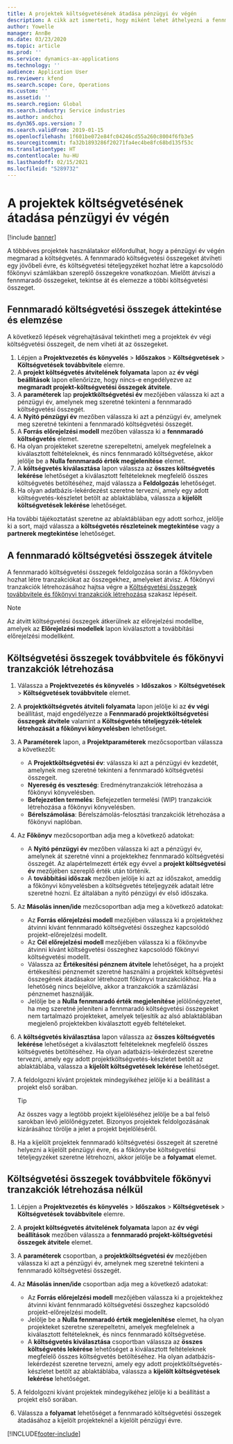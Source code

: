```yaml
---
title: A projektek költségvetésének átadása pénzügyi év végén
description: A cikk azt ismerteti, hogy miként lehet áthelyezni a fennmaradó költségvetési összegeket a következő évekre, és létrehozni a költségvetés-nyilvántartási adatokat.
author: Yowelle
manager: AnnBe
ms.date: 03/23/2020
ms.topic: article
ms.prod: ''
ms.service: dynamics-ax-applications
ms.technology: ''
audience: Application User
ms.reviewer: kfend
ms.search.scope: Core, Operations
ms.custom: ''
ms.assetid: ''
ms.search.region: Global
ms.search.industry: Service industries
ms.author: andchoi
ms.dyn365.ops.version: 7
ms.search.validFrom: 2019-01-15
ms.openlocfilehash: 1f601be072e84fc04246cd55a260c8004f6fb3e5
ms.sourcegitcommit: fa32b1893286f20271fa4ec4be8fc68bd135f53c
ms.translationtype: HT
ms.contentlocale: hu-HU
ms.lasthandoff: 02/15/2021
ms.locfileid: "5289732"
---
```

# <a name="transfer-project-budgets-at-fiscal-year-end"></a>A projektek költségvetésének átadása pénzügyi év végén

[!include [banner](../includes/banner.md)]

A többéves projektek használatakor előfordulhat, hogy a pénzügyi év végén megmarad a költségvetés. A fennmaradó költségvetési összegeket átviheti egy jövőbeli évre, és költségvetési tételjegyzéket hozhat létre a kapcsolódó főkönyvi számlákban szereplő összegekre vonatkozóan. Mielőtt átviszi a fennmaradó összegeket, tekintse át és elemezze a többi költségvetési összeget.

## <a name="review-and-analyze-remaining-budget-amounts"></a>Fennmaradó költségvetési összegek áttekintése és elemzése

A következő lépések végrehajtásával tekintheti meg a projektek év végi költségvetési összegeit, de nem viheti át az összegeket.

1. Lépjen a **Projektvezetés és könyvelés** > **Időszakos** > **Költségvetések** > **Költségvetések továbbvitele** elemre. 
2. A **projekt költségvetés átvitelének folyamata** lapon az **év végi beállítások** lapon ellenőrizze, hogy nincs-e engedélyezve az **megmaradt projekt-költségvetési összegek átvitele**.
3. A **paraméterek** lap **projektköltségvetési év** mezőjében válassza ki azt a pénzügyi év, amelynek meg szeretné tekinteni a fennmaradó költségvetési összegét. 
4. A **Nyitó pénzügyi év** mezőben válassza ki azt a pénzügyi év, amelynek meg szeretné tekinteni a fennmaradó költségvetési összegét. 
5. A **Forrás előrejelzési modell** mezőben válassza ki a **fennmaradó költségvetés** elemet. 
6. Ha olyan projekteket szeretne szerepeltetni, amelyek megfelelnek a kiválasztott feltételeknek, és nincs fennmaradó költségvetése, akkor jelölje be a **Nulla fennmaradó érték megjelenítése** elemet.  
7. A **költségvetés kiválasztása** lapon válassza az **összes költségvetés lekérése** lehetőséget a kiválasztott feltételeknek megfelelő összes költségvetés betöltéséhez, majd válassza a **Feldolgozás** lehetőséget. 
8. Ha olyan adatbázis-lekérdezést szeretne tervezni, amely egy adott költségvetés-készletet betölt az ablaktáblába, válassza a **kijelölt költségvetések lekérése** lehetőséget.

Ha további tájékoztatást szeretne az ablaktáblában egy adott sorhoz, jelölje ki a sort, majd válassza a **költségvetés részleteinek megtekintése** vagy a **partnerek megtekintése** lehetőséget.

## <a name="carry-forward-remaining-budget-amounts"></a>A fennmaradó költségvetési összegek átvitele 

A fennmaradó költségvetési összegek feldolgozása során a főkönyvben hozhat létre tranzakciókat az összegekhez, amelyeket átvisz. A főkönyvi tranzakciók létrehozásához hajtsa végre a [Költségvetési összegek továbbvitele és főkönyvi tranzakciók létrehozása](#carry-forward) szakasz lépéseit. 

> [!NOTE]
> Az átvitt költségvetési összegek átkerülnek az előrejelzési modellbe, amelyek az **Előrejelzési modellek** lapon kiválasztott a továbbítási előrejelzési modellként.  

## <a name="carry-forward-budget-amounts-and-create-general-ledger-transactions"></a><a name="carry-forward"></a>Költségvetési összegek továbbvitele és főkönyvi tranzakciók létrehozása

1.  Válassza a **Projektvezetés és könyvelés** > **Időszakos** > **Költségvetések** > **Költségvetések továbbvitele** elemet. 
2. A **projektköltségvetés átviteli folyamata** lapon jelölje ki az **év végi** beállítást, majd engedélyezze a **Fennmaradó projektköltségvetési összegek átvitele** valamint a **Költségvetés tételjegyzék-tételek létrehozását a főkönyvi könyvelésben** lehetőséget. 
3. A **Paraméterek** lapon, a **Projektparaméterek** mezőcsoportban válassza a következőt:

   - A **Projektköltségvetési év**: válassza ki azt a pénzügyi év kezdetét, amelynek meg szeretné tekinteni a fennmaradó költségvetési összegeit. 
   - **Nyereség és veszteség**: Eredménytranzakciók létrehozása a főkönyvi könyvelésben. 
   -  **Befejezetlen termelés**: Befejezetlen termelési (WIP) tranzakciók létrehozása a főkönyvi könyvelésben.
   -  **Bérelszámolása**: Bérelszámolás-felosztási tranzakciók létrehozása a főkönyvi naplóban. 

5. Az **Főkönyv** mezőcsoportban adja meg a következő adatokat: 

   - A **Nyitó pénzügyi év** mezőben válassza ki azt a pénzügyi év, amelynek át szeretné vinni a projektekhez fennmaradó költségvetési összegét. Az alapértelmezett érték egy évvel a **projekt költségvetési év** mezőjében szereplő érték után történik.
   -  A **továbbítási időszak** mezőben jelölje ki azt az időszakot, ameddig a főkönyvi könyvelésben a költségvetés tételjegyzék adatait létre szeretné hozni. Ez általában a nyitó pénzügyi év első időszaka.

6. Az **Másolás innen/ide** mezőcsoportban adja meg a következő adatokat:

   - Az **Forrás előrejelzési modell** mezőjében válassza ki a projektekhez átvinni kívánt fennmaradó költségvetési összeghez kapcsolódó projekt-előrejelzési modellt. 
   - Az **Cél előrejelzési modell** mezőjében válassza ki a főkönyvbe átvinni kívánt költségvetési összeghez kapcsolódó főkönyvi költségvetési modellt. 
   -  Válassza az **Értékesítési pénznem átvitele** lehetőséget, ha a projekt értékesítési pénznemét szeretné használni a projektek költségvetési összegének átadásakor létrehozott főkönyvi tranzakciókhoz. Ha a lehetőség nincs bejelölve, akkor a tranzakciók a számlázási pénznemet használják. 
   -  Jelölje be a **Nulla fennmaradó érték megjelenítése** jelölőnégyzetet, ha meg szeretné jeleníteni a fennmaradó költségvetési összegeket nem tartalmazó projekteket, amelyek teljesítik az alsó ablaktáblában megjelenő projektekben kiválasztott egyéb feltételeket.

7. A **költségvetés kiválasztása** lapon válassza az **összes költségvetés lekérése** lehetőséget a kiválasztott feltételeknek megfelelő összes költségvetés betöltéséhez. Ha olyan adatbázis-lekérdezést szeretne tervezni, amely egy adott projektköltségvetés-készletet betölt az ablaktáblába, válassza a **kijelölt költségvetések lekérése** lehetőséget.
8. A feldolgozni kívánt projektek mindegyikéhez jelölje ki a beállítást a projekt első sorában.

    > [!TIP]
    > Az összes vagy a legtöbb projekt kijelöléséhez jelölje be a bal felső sarokban lévő jelölőnégyzetet. Bizonyos projektek feldolgozásának kizárásához törölje a jelet a projekt bejelöléséről.

9. Ha a kijelölt projektek fennmaradó költségvetési összegeit át szeretné helyezni a kijelölt pénzügyi évre, és a főkönyvbe költségvetési tételjegyzéket szeretne létrehozni, akkor jelölje be a **folyamat** elemet.

## <a name="carry-forward-budget-amounts-without-creating-general-ledger-transactions"></a>Költségvetési összegek továbbvitele főkönyvi tranzakciók létrehozása nélkül

1. Lépjen a **Projektvezetés és könyvelés** > **Időszakos** > **Költségvetések** > **Költségvetések továbbvitele** elemre.
2. A **projekt költségvetés átvitelének folyamata** lapon az **év végi beállítások** mezőben válassza a **fennmaradó projekt-költségvetési összegek átvitele** elemet.
3. A **paraméterek** csoportban, a **projektköltségvetési év** mezőjében válassza ki azt a pénzügyi év, amelynek meg szeretné tekinteni a fennmaradó költségvetési összegét.
4. Az **Másolás innen/ide** csoportban adja meg a következő adatokat:

   - Az **Forrás előrejelzési modell** mezőjében válassza ki a projektekhez átvinni kívánt fennmaradó költségvetési összeghez kapcsolódó projekt-előrejelzési modellt. 
   - Jelölje be a **Nulla fennmaradó érték megjelenítése** elemet, ha olyan projekteket szeretne szerepeltetni, amelyek megfelelnek a kiválasztott feltételeknek, és nincs fennmaradó költségvetése.
   - A **költségvetés kiválasztása** csoportban válassza az **összes költségvetés lekérése** lehetőséget a kiválasztott feltételeknek megfelelő összes költségvetés betöltéséhez. Ha olyan adatbázis-lekérdezést szeretne tervezni, amely egy adott projektköltségvetés-készletet betölt az ablaktáblába, válassza a **kijelölt költségvetések lekérése** lehetőséget.

5. A feldolgozni kívánt projektek mindegyikéhez jelölje ki a beállítást a projekt első sorában. 
6. Válassza a **folyamat** lehetőséget a fennmaradó költségvetési összegek átadásához a kijelölt projekteknél a kijelölt pénzügyi évre.



[!INCLUDE[footer-include](../includes/footer-banner.md)]